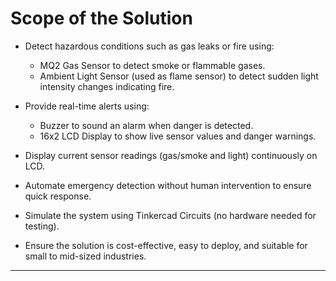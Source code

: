 #  Scope of the Solution


- Detect hazardous conditions such as gas leaks or fire using:
  - MQ2 Gas Sensor to detect smoke or flammable gases.
  - Ambient Light Sensor (used as flame sensor) to detect sudden light intensity changes indicating fire.
  
- Provide real-time alerts using:
  - Buzzer to sound an alarm when danger is detected.
  - 16x2 LCD Display to show live sensor values and danger warnings.

- Display current sensor readings (gas/smoke and light) continuously on LCD.

- Automate emergency detection without human intervention to ensure quick response.

- Simulate the system using Tinkercad Circuits (no hardware needed for testing).

- Ensure the solution is cost-effective, easy to deploy, and suitable for small to mid-sized industries.

---

